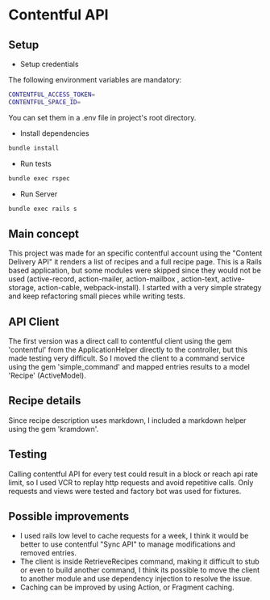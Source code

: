 # Contentful API

## Setup

* Setup credentials

The following environment variables are mandatory:
```bash
CONTENTFUL_ACCESS_TOKEN=
CONTENTFUL_SPACE_ID=
```

You can set them in a .env file in project's root directory.

* Install dependencies

```bash
bundle install
```

* Run tests

```bash
bundle exec rspec
```

* Run Server

```bash
bundle exec rails s
```

## Main concept
This project was made for an specific contentful account using the "Content Delivery API" it renders a list of recipes and a full recipe page. This is a Rails based application, but some modules were skipped since they would not be used (active-record, action-mailer, action-mailbox , action-text, active-storage, action-cable, webpack-install). I started with a very simple strategy and keep refactoring small pieces while writing tests.

## API Client
The first version was a direct call to contentful client using the gem 'contentful' from the ApplicationHelper directly to the controller, but this made testing very difficult. So I moved the client to a command service using the gem 'simple_command' and mapped entries results to a model 'Recipe' (ActiveModel).

## Recipe details
Since recipe description uses markdown, I included a markdown helper using the gem 'kramdown'.

## Testing
Calling contentful API for every test could result in a block or reach api rate limit, so I used VCR to replay http requests and avoid repetitive calls.
Only requests and views were tested and factory bot was used for fixtures.

## Possible improvements
- I used rails low level to cache requests for a week, I think it would be better to use contentful "Sync API" to manage modifications and removed entries.
- The client is inside RetrieveRecipes command, making it difficult to stub or even to build another command, I think its possible to move the client to another module and use dependency injection to resolve the issue.
- Caching can be improved by using Action, or Fragment caching.
